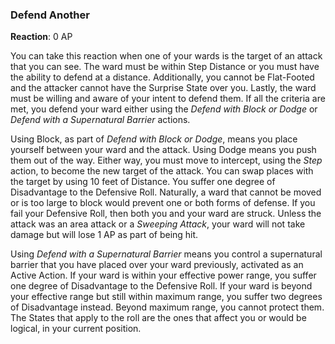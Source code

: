 ### Defend Another
**Reaction**: 0 AP

You can take this reaction when one of your wards is the target of an attack that you can see. The ward must be within Step Distance or you must have the ability to defend at a distance. Additionally, you cannot be Flat-Footed and the attacker cannot have the Surprise State over you. Lastly, the ward must be willing and aware of your intent to defend them. If all the criteria are met, you defend your ward either using the _Defend with Block or Dodge_ or _Defend with a Supernatural Barrier_ actions. 

Using Block, as part of _Defend with Block or Dodge_, means you place yourself between your ward and the attack. Using Dodge means you push them out of the way. Either way, you must move to intercept, using the _Step_ action, to become the new target of the attack. You can swap places with the target by using 10 feet of Distance. You suffer one degree of Disadvantage to the Defensive Roll. Naturally, a ward that cannot be moved or is too large to block would prevent one or both forms of defense. If you fail your Defensive Roll, then both you and your ward are struck. Unless the attack was an area attack or a _Sweeping Attack_, your ward will not take damage but will lose 1 AP as part of being hit.

Using _Defend with a Supernatural Barrier_ means you control a supernatural barrier that you have placed over your ward previously, activated as an Active Action. If your ward is within your effective power range, you suffer one degree of Disadvantage to the Defensive Roll. If your ward is beyond your effective range but still within maximum range, you suffer two degrees of Disadvantage instead. Beyond maximum range, you cannot protect them. The States that apply to the roll are the ones that affect you or would be logical, in your current position. 